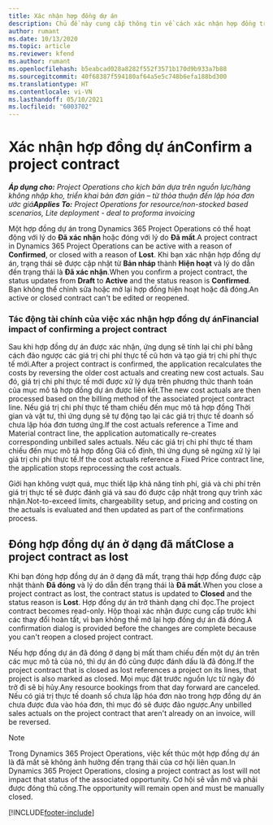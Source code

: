```yaml
---
title: Xác nhận hợp đồng dự án
description: Chủ đề này cung cấp thông tin về cách xác nhận hợp đồng trong Project Operations.
author: rumant
ms.date: 10/13/2020
ms.topic: article
ms.reviewer: kfend
ms.author: rumant
ms.openlocfilehash: b5eabcad028a8282f552f3571b170d9b933a7b88
ms.sourcegitcommit: 40f68387f594180af64a5e5c748b6efa188bd300
ms.translationtype: HT
ms.contentlocale: vi-VN
ms.lasthandoff: 05/10/2021
ms.locfileid: "6003702"
---
```

# <a name="confirm-a-project-contract"></a><span data-ttu-id="2ce19-103">Xác nhận hợp đồng dự án</span><span class="sxs-lookup"><span data-stu-id="2ce19-103">Confirm a project contract</span></span>

<span data-ttu-id="2ce19-104">_**Áp dụng cho:** Project Operations cho kịch bản dựa trên nguồn lực/hàng không nhập kho, triển khai bản đơn giản – từ thỏa thuận đến lập hóa đơn ước giá_</span><span class="sxs-lookup"><span data-stu-id="2ce19-104">_**Applies To:** Project Operations for resource/non-stocked based scenarios, Lite deployment - deal to proforma invoicing_</span></span>

<span data-ttu-id="2ce19-105">Một hợp đồng dự án trong Dynamics 365 Project Operations có thể hoạt động với lý do **Đã xác nhận** hoặc đóng với lý do **Đã mất**.</span><span class="sxs-lookup"><span data-stu-id="2ce19-105">A project contract in Dynamics 365 Project Operations can be active with a reason of **Confirmed**, or closed with a reason of **Lost**.</span></span> <span data-ttu-id="2ce19-106">Khi bạn xác nhận hợp đồng dự án, trạng thái sẽ được cập nhật từ **Bản nháp** thành **Hiện hoạt** và lý do dẫn đến trạng thái là **Đã xác nhận**.</span><span class="sxs-lookup"><span data-stu-id="2ce19-106">When you confirm a project contract, the status updates from **Draft** to **Active** and the status reason is **Confirmed**.</span></span> <span data-ttu-id="2ce19-107">Bạn không thể chỉnh sửa hoặc mở lại hợp đồng hiện hoạt hoặc đã đóng.</span><span class="sxs-lookup"><span data-stu-id="2ce19-107">An active or closed contract can't be edited or reopened.</span></span> 

### <a name="financial-impact-of-confirming-a-project-contract"></a><span data-ttu-id="2ce19-108">Tác động tài chính của việc xác nhận hợp đồng dự án</span><span class="sxs-lookup"><span data-stu-id="2ce19-108">Financial impact of confirming a project contract</span></span>

<span data-ttu-id="2ce19-109">Sau khi hợp đồng dự án được xác nhận, ứng dụng sẽ tính lại chi phí bằng cách đảo ngược các giá trị chi phí thực tế cũ hơn và tạo giá trị chi phí thực tế mới.</span><span class="sxs-lookup"><span data-stu-id="2ce19-109">After a project contract is confirmed, the application recalculates the costs by reversing the older cost actuals and creating new cost actuals.</span></span> <span data-ttu-id="2ce19-110">Sau đó, giá trị chi phí thực tế mới được xử lý dựa trên phương thức thanh toán của mục mô tả hợp đồng dự án được liên kết.</span><span class="sxs-lookup"><span data-stu-id="2ce19-110">The new cost actuals are then processed based on the billing method of the associated project contract line.</span></span> <span data-ttu-id="2ce19-111">Nếu giá trị chi phí thực tế tham chiếu đến mục mô tả hợp đồng Thời gian và vật tư, thì ứng dụng sẽ tự động tạo lại các giá trị thực tế doanh số chưa lập hóa đơn tương ứng.</span><span class="sxs-lookup"><span data-stu-id="2ce19-111">If the cost actuals reference a Time and Material contract line, the application automatically re-creates corresponding unbilled sales actuals.</span></span> <span data-ttu-id="2ce19-112">Nếu các giá trị chi phí thực tế tham chiếu đến mục mô tả hợp đồng Giá cố định, thì ứng dụng sẽ ngừng xử lý lại giá trị chi phí thực tế.</span><span class="sxs-lookup"><span data-stu-id="2ce19-112">If the cost actuals reference a Fixed Price contract line, the application stops reprocessing the cost actuals.</span></span>

<span data-ttu-id="2ce19-113">Giới hạn không vượt quá, mục thiết lập khả năng tính phí, giá và chi phí trên giá trị thực tế sẽ được đánh giá và sau đó được cập nhật trong quy trình xác nhận.</span><span class="sxs-lookup"><span data-stu-id="2ce19-113">Not-to-exceed limits, chargeability setup, and pricing and costing on the actuals is evaluated and then updated as part of the confirmations process.</span></span>

## <a name="close-a-project-contract-as-lost"></a><span data-ttu-id="2ce19-114">Đóng hợp đồng dự án ở dạng đã mất</span><span class="sxs-lookup"><span data-stu-id="2ce19-114">Close a project contract as lost</span></span>

<span data-ttu-id="2ce19-115">Khi bạn đóng hợp đồng dự án ở dạng đã mất, trạng thái hợp đồng được cập nhật thành **Đã đóng** và lý do dẫn đến trạng thái là **Đã mất**.</span><span class="sxs-lookup"><span data-stu-id="2ce19-115">When you close a project contract as lost, the contract status is updated to **Closed** and the status reason is **Lost**.</span></span> <span data-ttu-id="2ce19-116">Hợp đồng dự án trở thành dạng chỉ đọc.</span><span class="sxs-lookup"><span data-stu-id="2ce19-116">The project contract becomes read-only.</span></span> <span data-ttu-id="2ce19-117">Hộp thoại xác nhận được cung cấp trước khi các thay đổi hoàn tất, vì bạn không thể mở lại hợp đồng dự án đã đóng.</span><span class="sxs-lookup"><span data-stu-id="2ce19-117">A confirmation dialog is provided before the changes are complete because you can't reopen a closed project contract.</span></span>

<span data-ttu-id="2ce19-118">Nếu hợp đồng dự án đã đóng ở dạng bị mất tham chiếu đến một dự án trên các mục mô tả của nó, thì dự án đó cũng được đánh dấu là đã đóng.</span><span class="sxs-lookup"><span data-stu-id="2ce19-118">If the project contract that is closed as lost references a project on its lines, that project is also marked as closed.</span></span> <span data-ttu-id="2ce19-119">Mọi mục đặt trước nguồn lực từ ngày đó trở đi sẽ bị hủy.</span><span class="sxs-lookup"><span data-stu-id="2ce19-119">Any resource bookings from that day forward are canceled.</span></span> <span data-ttu-id="2ce19-120">Nếu có giá trị thực tế doanh số chưa lập hóa đơn nào trong hợp đồng dự án chưa được đưa vào hóa đơn, thì mục đó sẽ được đảo ngược.</span><span class="sxs-lookup"><span data-stu-id="2ce19-120">Any unbilled sales actuals on the project contract that aren't already on an invoice, will be reversed.</span></span>

> [!NOTE]
> <span data-ttu-id="2ce19-121">Trong Dynamics 365 Project Operations, việc kết thúc một hợp đồng dự án là đã mất sẽ không ảnh hưởng đến trạng thái của cơ hội liên quan.</span><span class="sxs-lookup"><span data-stu-id="2ce19-121">In Dynamics 365 Project Operations, closing a project contract as lost will not impact that status of the associated opportunity.</span></span> <span data-ttu-id="2ce19-122">Cơ hội sẽ vẫn mở và phải được đóng thủ công.</span><span class="sxs-lookup"><span data-stu-id="2ce19-122">The opportunity will remain open and must be manually closed.</span></span>


[!INCLUDE[footer-include](../../includes/footer-banner.md)]